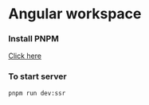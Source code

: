 # Angular workspace

### Install PNPM 

[Click here](https://pnpm.io/installation)


### To start server
```
pnpm run dev:ssr
```
